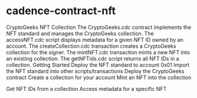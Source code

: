 # cadence-contract-nft
CryptoGeeks NFT Collection
The CryptoGeeks.cdc contract implements the NFT standard and manages the CryptoGeeks collection.
The accessNFT.cdc script displays metadata for a given NFT ID owned by an account.
The createCollection.cdc transaction creates a CryptoGeeks collection for the signer.
The mintNFT.cdc transaction mints a new NFT into an existing collection.
The getNFTids.cdc script returns all NFT IDs in a collection.
Getting Started
Deploy the NFT standard to account 0x01
Import the NFT standard into other scripts/transactions
Deploy the CryptoGeeks contract
Create a collection for your account
Mint an NFT into the collection

Get NFT IDs from a collection
Access metadata for a specific NFT
